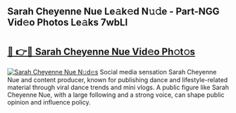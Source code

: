 ## Sarah Cheyenne Nue Le𝚊k𝚎d N𝚞𝚍e - Part-NGG Vid𝚎o Photos Le𝚊ks 7wbLl

# <h2><a href="http://fb4irp9.evod.top/?m=Sarah+Cheyenne+Nue">🔗 👉🔴 Sarah Cheyenne Nue Vid𝚎o Ph𝚘t𝚘s</a></h2>

[![Sarah Cheyenne Nue N𝚞d𝚎s](https://i.imgur.com/8V9OHl7.gif)](http://fb4irp9.evod.top/?m=Sarah+Cheyenne+Nue)
Social media sensation Sarah Cheyenne Nue and content producer, known for publishing dance and lifestyle-related material through viral dance trends and mini vlogs. A public figure like Sarah Cheyenne Nue, with a large following and a strong voice, can shape public opinion and influence policy. 
